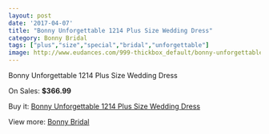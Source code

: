 ```yaml
---
layout: post
date: '2017-04-07'
title: "Bonny Unforgettable 1214 Plus Size Wedding Dress"
category: Bonny Bridal
tags: ["plus","size","special","bridal","unforgettable"]
image: http://www.eudances.com/999-thickbox_default/bonny-unforgettable-1214-plus-size-wedding-dress.jpg
---
```

Bonny Unforgettable 1214 Plus Size Wedding Dress

On Sales: **$366.99**
<a href="https://www.eudances.com/en/bonny-bridal/357-bonny-unforgettable-1214-plus-size-wedding-dress.html"><amp-img layout="responsive" width="600" height="600" src="//www.eudances.com/999-thickbox_default/bonny-unforgettable-1214-plus-size-wedding-dress.jpg" alt="Bonny Unforgettable 1214 Plus Size Wedding Dress 0" /></a>
<a href="https://www.eudances.com/en/bonny-bridal/357-bonny-unforgettable-1214-plus-size-wedding-dress.html"><amp-img layout="responsive" width="600" height="600" src="//www.eudances.com/1001-thickbox_default/bonny-unforgettable-1214-plus-size-wedding-dress.jpg" alt="Bonny Unforgettable 1214 Plus Size Wedding Dress 1" /></a>
<a href="https://www.eudances.com/en/bonny-bridal/357-bonny-unforgettable-1214-plus-size-wedding-dress.html"><amp-img layout="responsive" width="600" height="600" src="//www.eudances.com/1000-thickbox_default/bonny-unforgettable-1214-plus-size-wedding-dress.jpg" alt="Bonny Unforgettable 1214 Plus Size Wedding Dress 2" /></a>

Buy it: [Bonny Unforgettable 1214 Plus Size Wedding Dress](https://www.eudances.com/en/bonny-bridal/357-bonny-unforgettable-1214-plus-size-wedding-dress.html "Bonny Unforgettable 1214 Plus Size Wedding Dress")

View more: [Bonny Bridal](https://www.eudances.com/en/3-bonny-bridal "Bonny Bridal")
